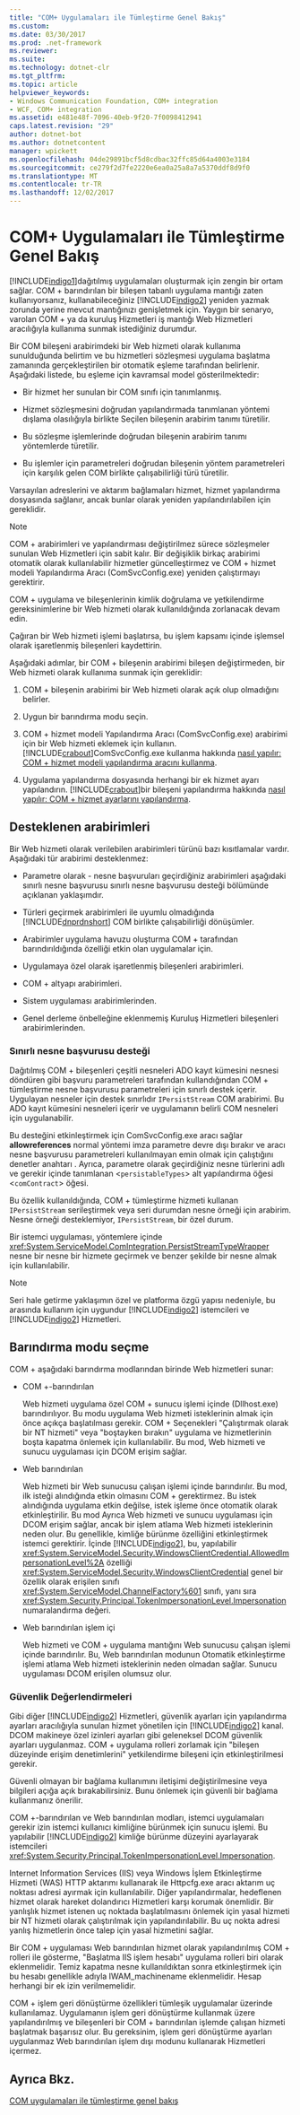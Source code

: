 ```yaml
---
title: "COM+ Uygulamaları ile Tümleştirme Genel Bakış"
ms.custom: 
ms.date: 03/30/2017
ms.prod: .net-framework
ms.reviewer: 
ms.suite: 
ms.technology: dotnet-clr
ms.tgt_pltfrm: 
ms.topic: article
helpviewer_keywords:
- Windows Communication Foundation, COM+ integration
- WCF, COM+ integration
ms.assetid: e481e48f-7096-40eb-9f20-7f0098412941
caps.latest.revision: "29"
author: dotnet-bot
ms.author: dotnetcontent
manager: wpickett
ms.openlocfilehash: 04de29891bcf5d8cdbac32ffc85d64a4003e3184
ms.sourcegitcommit: ce279f2d7fe2220e6ea0a25a8a7a5370ddf8d9f0
ms.translationtype: MT
ms.contentlocale: tr-TR
ms.lasthandoff: 12/02/2017
---
```

# <a name="integrating-with-com-applications-overview"></a>COM+ Uygulamaları ile Tümleştirme Genel Bakış
[!INCLUDE[indigo1](../../../../includes/indigo1-md.md)]dağıtılmış uygulamaları oluşturmak için zengin bir ortam sağlar. COM + barındırılan bir bileşen tabanlı uygulama mantığı zaten kullanıyorsanız, kullanabileceğiniz [!INCLUDE[indigo2](../../../../includes/indigo2-md.md)] yeniden yazmak zorunda yerine mevcut mantığınızı genişletmek için. Yaygın bir senaryo, varolan COM + ya da kuruluş Hizmetleri iş mantığı Web Hizmetleri aracılığıyla kullanıma sunmak istediğiniz durumdur.  
  
 Bir COM bileşeni arabirimdeki bir Web hizmeti olarak kullanıma sunulduğunda belirtim ve bu hizmetleri sözleşmesi uygulama başlatma zamanında gerçekleştirilen bir otomatik eşleme tarafından belirlenir. Aşağıdaki listede, bu eşleme için kavramsal model gösterilmektedir:  
  
-   Bir hizmet her sunulan bir COM sınıfı için tanımlanmış.  
  
-   Hizmet sözleşmesini doğrudan yapılandırmada tanımlanan yöntemi dışlama olasılığıyla birlikte Seçilen bileşenin arabirim tanımı türetilir.  
  
-   Bu sözleşme işlemlerinde doğrudan bileşenin arabirim tanımı yöntemlerde türetilir.  
  
-   Bu işlemler için parametreleri doğrudan bileşenin yöntem parametreleri için karşılık gelen COM birlikte çalışabilirliği türü türetilir.  
  
 Varsayılan adreslerini ve aktarım bağlamaları hizmet, hizmet yapılandırma dosyasında sağlanır, ancak bunlar olarak yeniden yapılandırılabilen için gereklidir.  
  
> [!NOTE]
>  COM + arabirimleri ve yapılandırması değiştirilmez sürece sözleşmeler sunulan Web Hizmetleri için sabit kalır. Bir değişiklik birkaç arabirimi otomatik olarak kullanılabilir hizmetler güncelleştirmez ve COM + hizmet modeli Yapılandırma Aracı (ComSvcConfig.exe) yeniden çalıştırmayı gerektirir.  
  
 COM + uygulama ve bileşenlerinin kimlik doğrulama ve yetkilendirme gereksinimlerine bir Web hizmeti olarak kullanıldığında zorlanacak devam edin.  
  
 Çağıran bir Web hizmeti işlemi başlatırsa, bu işlem kapsamı içinde işlemsel olarak işaretlenmiş bileşenleri kaydettirin.  
  
 Aşağıdaki adımlar, bir COM + bileşenin arabirimi bileşen değiştirmeden, bir Web hizmeti olarak kullanıma sunmak için gereklidir:  
  
1.  COM + bileşenin arabirimi bir Web hizmeti olarak açık olup olmadığını belirler.  
  
2.  Uygun bir barındırma modu seçin.  
  
3.  COM + hizmet modeli Yapılandırma Aracı (ComSvcConfig.exe) arabirimi için bir Web hizmeti eklemek için kullanın. [!INCLUDE[crabout](../../../../includes/crabout-md.md)]ComSvcConfig.exe kullanma hakkında [nasıl yapılır: COM + hizmet modeli yapılandırma aracını kullanma](../../../../docs/framework/wcf/feature-details/how-to-use-the-com-service-model-configuration-tool.md).  
  
4.  Uygulama yapılandırma dosyasında herhangi bir ek hizmet ayarı yapılandırın. [!INCLUDE[crabout](../../../../includes/crabout-md.md)]bir bileşeni yapılandırma hakkında [nasıl yapılır: COM + hizmet ayarlarını yapılandırma](../../../../docs/framework/wcf/feature-details/how-to-configure-com-service-settings.md).  
  
## <a name="supported-interfaces"></a>Desteklenen arabirimleri  
 Bir Web hizmeti olarak verilebilen arabirimleri türünü bazı kısıtlamalar vardır. Aşağıdaki tür arabirimi desteklenmez:  
  
-   Parametre olarak - nesne başvuruları geçirdiğiniz arabirimleri aşağıdaki sınırlı nesne başvurusu sınırlı nesne başvurusu desteği bölümünde açıklanan yaklaşımdır.  
  
-   Türleri geçirmek arabirimleri ile uyumlu olmadığında [!INCLUDE[dnprdnshort](../../../../includes/dnprdnshort-md.md)] COM birlikte çalışabilirliği dönüşümler.  
  
-   Arabirimler uygulama havuzu oluşturma COM + tarafından barındırıldığında özelliği etkin olan uygulamalar için.  
  
-   Uygulamaya özel olarak işaretlenmiş bileşenleri arabirimleri.  
  
-   COM + altyapı arabirimleri.  
  
-   Sistem uygulaması arabirimlerinden.  
  
-   Genel derleme önbelleğine eklenmemiş Kuruluş Hizmetleri bileşenleri arabirimlerinden.  
  
### <a name="limited-object-reference-support"></a>Sınırlı nesne başvurusu desteği  
 Dağıtılmış COM + bileşenleri çeşitli nesneleri ADO kayıt kümesini nesnesi döndüren gibi başvuru parametreleri tarafından kullandığından COM + tümleştirme nesne başvurusu parametreleri için sınırlı destek içerir. Uygulayan nesneler için destek sınırlıdır `IPersistStream` COM arabirimi. Bu ADO kayıt kümesini nesneleri içerir ve uygulamanın belirli COM nesneleri için uygulanabilir.  
  
 Bu desteğini etkinleştirmek için ComSvcConfig.exe aracı sağlar **allowreferences** normal yöntemi imza parametre devre dışı bırakır ve aracı nesne başvurusu parametreleri kullanılmayan emin olmak için çalıştığını denetler anahtarı . Ayrıca, parametre olarak geçirdiğiniz nesne türlerini adlı ve gerekir içinde tanımlanan <`persistableTypes`> alt yapılandırma öğesi <`comContract`> öğesi.  
  
 Bu özellik kullanıldığında, COM + tümleştirme hizmeti kullanan `IPersistStream` serileştirmek veya seri durumdan nesne örneği için arabirim. Nesne örneği desteklemiyor, `IPersistStream`, bir özel durum.  
  
 Bir istemci uygulaması, yöntemlere içinde <xref:System.ServiceModel.ComIntegration.PersistStreamTypeWrapper> nesne bir nesne bir hizmete geçirmek ve benzer şekilde bir nesne almak için kullanılabilir.  
  
> [!NOTE]
>  Seri hale getirme yaklaşımın özel ve platforma özgü yapısı nedeniyle, bu arasında kullanım için uygundur [!INCLUDE[indigo2](../../../../includes/indigo2-md.md)] istemcileri ve [!INCLUDE[indigo2](../../../../includes/indigo2-md.md)] Hizmetleri.  
  
## <a name="selecting-the-hosting-mode"></a>Barındırma modu seçme  
 COM + aşağıdaki barındırma modlarından birinde Web hizmetleri sunar:  
  
-   COM +-barındırılan  
  
     Web hizmeti uygulama özel COM + sunucu işlemi içinde (Dllhost.exe) barındırılıyor. Bu modu uygulama Web hizmeti isteklerinin almak için önce açıkça başlatılması gerekir. COM + Seçenekleri "Çalıştırmak olarak bir NT hizmeti" veya "boştayken bırakın" uygulama ve hizmetlerinin boşta kapatma önlemek için kullanılabilir. Bu mod, Web hizmeti ve sunucu uygulaması için DCOM erişim sağlar.  
  
-   Web barındırılan  
  
     Web hizmeti bir Web sunucusu çalışan işlemi içinde barındırılır. Bu mod, ilk isteği alındığında etkin olmasını COM + gerektirmez. Bu istek alındığında uygulama etkin değilse, istek işleme önce otomatik olarak etkinleştirilir. Bu mod Ayrıca Web hizmeti ve sunucu uygulaması için DCOM erişim sağlar, ancak bir işlem atlama Web hizmeti isteklerinin neden olur. Bu genellikle, kimliğe bürünme özelliğini etkinleştirmek istemci gerektirir. İçinde [!INCLUDE[indigo2](../../../../includes/indigo2-md.md)], bu, yapılabilir <xref:System.ServiceModel.Security.WindowsClientCredential.AllowedImpersonationLevel%2A> özelliği <xref:System.ServiceModel.Security.WindowsClientCredential> genel bir özellik olarak erişilen sınıfı <xref:System.ServiceModel.ChannelFactory%601> sınıfı, yanı sıra <xref:System.Security.Principal.TokenImpersonationLevel.Impersonation> numaralandırma değeri.  
  
-   Web barındırılan işlem içi  
  
     Web hizmeti ve COM + uygulama mantığını Web sunucusu çalışan işlemi içinde barındırılır. Bu, Web barındırılan modunun Otomatik etkinleştirme işlemi atlama Web hizmeti isteklerinin neden olmadan sağlar. Sunucu uygulaması DCOM erişilen olumsuz olur.  
  
### <a name="security-considerations"></a>Güvenlik Değerlendirmeleri  
 Gibi diğer [!INCLUDE[indigo2](../../../../includes/indigo2-md.md)] Hizmetleri, güvenlik ayarları için yapılandırma ayarları aracılığıyla sunulan hizmet yönetilen için [!INCLUDE[indigo2](../../../../includes/indigo2-md.md)] kanal. DCOM makineye özel izinleri ayarları gibi geleneksel DCOM güvenlik ayarları uygulanmaz. COM + uygulama rolleri zorlamak için "bileşen düzeyinde erişim denetimlerini" yetkilendirme bileşeni için etkinleştirilmesi gerekir.  
  
 Güvenli olmayan bir bağlama kullanımını iletişimi değiştirilmesine veya bilgileri açığa açık bırakabilirsiniz. Bunu önlemek için güvenli bir bağlama kullanmanız önerilir.  
  
 COM +-barındırılan ve Web barındırılan modları, istemci uygulamaları gerekir izin istemci kullanıcı kimliğine bürünmek için sunucu işlemi. Bu yapılabilir [!INCLUDE[indigo2](../../../../includes/indigo2-md.md)] kimliğe bürünme düzeyini ayarlayarak istemcileri <xref:System.Security.Principal.TokenImpersonationLevel.Impersonation>.  
  
 Internet Information Services (IIS) veya Windows İşlem Etkinleştirme Hizmeti (WAS) HTTP aktarımı kullanarak ile Httpcfg.exe aracı aktarım uç noktası adresi ayırmak için kullanılabilir. Diğer yapılandırmalar, hedeflenen hizmet olarak hareket dolandırıcı Hizmetleri karşı korumak önemlidir. Bir yanlışlık hizmet istenen uç noktada başlatılmasını önlemek için yasal hizmeti bir NT hizmeti olarak çalıştırılmak için yapılandırılabilir. Bu uç nokta adresi yanlış hizmetlerin önce talep için yasal hizmetini sağlar.  
  
 Bir COM + uygulaması Web barındırılan hizmet olarak yapılandırılmış COM + rolleri ile gösterme, "Başlatma IIS işlem hesabı" uygulama rolleri biri olarak eklenmelidir. Temiz kapatma nesne kullanıldıktan sonra etkinleştirmek için bu hesabı genellikle adıyla IWAM_machinename eklenmelidir. Hesap herhangi bir ek izin verilmemelidir.  
  
 COM + işlem geri dönüştürme özellikleri tümleşik uygulamalar üzerinde kullanılamaz. Uygulamanın işlem geri dönüştürme kullanmak üzere yapılandırılmış ve bileşenleri bir COM + barındırılan işlemde çalışan hizmeti başlatmak başarısız olur. Bu gereksinim, işlem geri dönüştürme ayarları uygulanmaz Web barındırılan işlem dışı modunu kullanarak Hizmetleri içermez.  
  
## <a name="see-also"></a>Ayrıca Bkz.  
 [COM uygulamaları ile tümleştirme genel bakış](../../../../docs/framework/wcf/feature-details/integrating-with-com-applications-overview.md)
